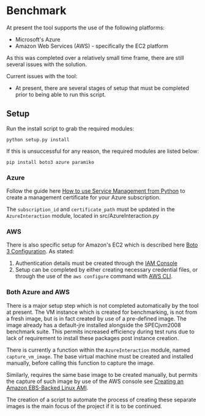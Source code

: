 # Benchmark

At present the tool supports the use of the following platforms:

* Microsoft's Azure
* Amazon Web Services (AWS) - specifically the EC2 platform

As this was completed over a relatively small time frame, there are still several issues with the solution.

Current issues with the tool:

* At present, there are several stages of setup that must be completed prior to being able to run this script.

## Setup

Run the install script to grab the required modules:

`python setup.py install`

If this is unsuccessful for any reason, the required modules are listed below:

`pip install boto3 azure paramiko`

### Azure

Follow the guide here [How to use Service Management from Python](https://azure.microsoft.com/en-gb/documentation/articles/cloud-services-python-how-to-use-service-management/) to create a management certificate for your Azure subscription.

The `subscription_id` and `certificate_path` must be updated in the `AzureInteraction` module, located in src/AzureInteraction.py

### AWS

There is also specific setup for Amazon's EC2 which is described here [Boto 3 Configuration](https://boto3.readthedocs.io/en/latest/guide/quickstart.html#configuration). As stated:
1. Authentication details must be created through the [IAM Console](https://console.aws.amazon.com/iam/home)
2. Setup can be completed by either creating necessary credential files, or through the use of the `aws configure` command with [AWS CLI](http://aws.amazon.com/cli/).


### Both Azure and AWS

There is a major setup step which is not completed automatically by the tool at present. The VM instance which is created for benchmarking, is not from a fresh image, but is in fact created by use of a pre-defined image. The image already has a default-jre installed alongside the SPECjvm2008 benchmark suite. This permits increased efficiency during test runs due to lack of requirement to install these packages post instance creation.

There is currently a function within the `AzureInteraction` module, named `capture_vm_image`. The base virtual machine must be created and installed manually, before calling this function to capture the image.

Similarly, requires the same base image to be created manually, but permits the capture of such image by use of the AWS console see [Creating an Amazon EBS-Backed Linux AMI](http://docs.aws.amazon.com/AWSEC2/latest/UserGuide/creating-an-ami-ebs.html).

The creation of a script to automate the process of creating these separate images is the main focus of the project if it is to be continued.

